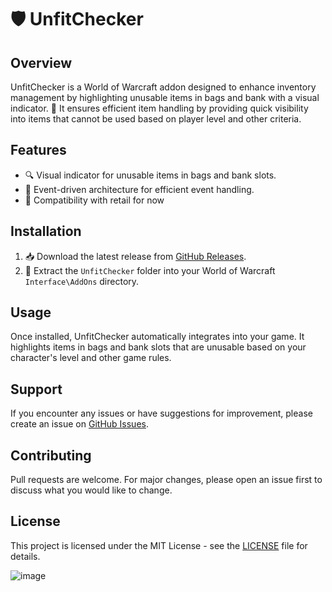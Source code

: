 # 🛡️ UnfitChecker

## Overview
UnfitChecker is a World of Warcraft addon designed to enhance inventory management by highlighting unusable items in bags and bank with a visual indicator. 🎒 It ensures efficient item handling by providing quick visibility into items that cannot be used based on player level and other criteria.

## Features
- 🔍 Visual indicator for unusable items in bags and bank slots.
- 📅 Event-driven architecture for efficient event handling.
- 🔄 Compatibility with retail for now

## Installation
1. 📥 Download the latest release from [GitHub Releases](https://github.com/Kkthnx-Wow/UnfitChecker/releases).
2. 📂 Extract the `UnfitChecker` folder into your World of Warcraft `Interface\AddOns` directory.

## Usage
Once installed, UnfitChecker automatically integrates into your game. It highlights items in bags and bank slots that are unusable based on your character's level and other game rules.

## Support
If you encounter any issues or have suggestions for improvement, please create an issue on [GitHub Issues](https://github.com/Kkthnx-Wow/UnfitChecker/issues).

## Contributing
Pull requests are welcome. For major changes, please open an issue first to discuss what you would like to change.

## License
This project is licensed under the MIT License - see the [LICENSE](LICENSE) file for details.

![image](https://github.com/Kkthnx-Wow/UnfitChecker/assets/40672673/beec3b90-ccc5-4c8a-be5e-274a6a3a6162)

